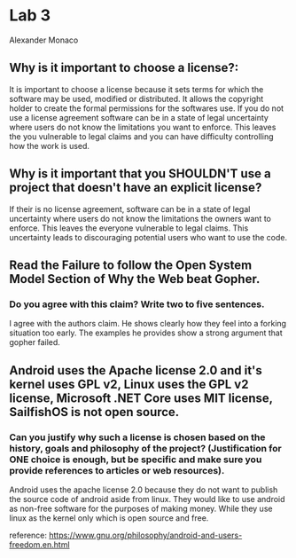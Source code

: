 # Lab 3
Alexander Monaco


## Why is it important to choose a license?:
It is important to choose a license because it sets terms for which the software may be used, modified or distributed. It allows the copyright holder to create the formal permissions for the softwares use. If you do not use a license agreement software can be in a state of legal uncertainty where users do not know the limitations you want to enforce. This leaves the you vulnerable to legal claims and you can have difficulty controlling how the work is used. 

## Why is it important that you SHOULDN'T use a project that doesn't have an explicit license?
If their is no license agreement, software can be in a state of legal uncertainty where users do not know the limitations the owners want to enforce. This leaves the everyone vulnerable to legal claims. This uncertainty leads to discouraging potential users who want to use the code.

## Read the Failure to follow the Open System Model Section of Why the Web beat Gopher.
### Do you agree with this claim? Write two to five sentences.
I agree with the authors claim. He shows clearly how they feel into a forking situation too early. The examples he provides show a strong argument that gopher failed.

## Android uses the Apache license 2.0 and it's kernel uses GPL v2, Linux uses the GPL v2 license, Microsoft .NET Core uses MIT license, SailfishOS is not open source.
### Can you justify why such a license is chosen based on the history, goals and philosophy of the project? (Justification for ONE choice is enough, but be specific and make sure you provide references to articles or web resources).
Android uses the apache license 2.0 because they do not want to publish the source code of android aside from linux. They would like to use android as non-free software for the purposes of making money. While they use linux as the kernel only which is open source and free.

reference: https://www.gnu.org/philosophy/android-and-users-freedom.en.html
